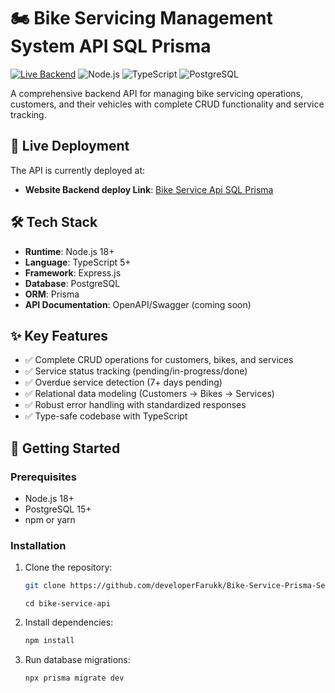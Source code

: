 
# 🏍 Bike Servicing Management System API SQL Prisma

[![Live Backend](https://img.shields.io/badge/LIVE-Backend-brightgreen)](https://your-deployment-link.railway.app)
![Node.js](https://img.shields.io/badge/Node.js-18+-green)
![TypeScript](https://img.shields.io/badge/TypeScript-5+-blue)
![PostgreSQL](https://img.shields.io/badge/PostgreSQL-15+-blue)

A comprehensive backend API for managing bike servicing operations, customers, and their vehicles with complete CRUD functionality and service tracking.

## 🔗 Live Deployment
The API is currently deployed at:  
- **Website Backend deploy Link**: <a href="https://ridenest.vercel.app" target="_blank" rel="noopener noreferrer">Bike Service Api SQL Prisma</a>

## 🛠 Tech Stack
- **Runtime**: Node.js 18+
- **Language**: TypeScript 5+
- **Framework**: Express.js
- **Database**: PostgreSQL
- **ORM**: Prisma
- **API Documentation**: OpenAPI/Swagger (coming soon)

## ✨ Key Features
- ✅ Complete CRUD operations for customers, bikes, and services
- ✅ Service status tracking (pending/in-progress/done)
- ✅ Overdue service detection (7+ days pending)
- ✅ Relational data modeling (Customers → Bikes → Services)
- ✅ Robust error handling with standardized responses
- ✅ Type-safe codebase with TypeScript

## 🚀 Getting Started

### Prerequisites
- Node.js 18+
- PostgreSQL 15+
- npm or yarn

### Installation
1. Clone the repository:
   ```bash
   git clone https://github.com/developerFarukk/Bike-Service-Prisma-Server.git
   ```
   ```
   cd bike-service-api
   ```
2. Install dependencies:
   ```bash
   npm install
   ```
3. Run database migrations:
   ```bash
   npx prisma migrate dev
   ```